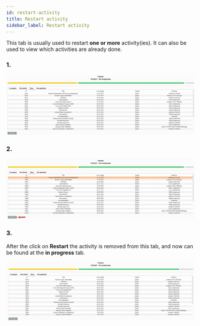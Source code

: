 ```yaml
---
id: restart-activity
title: Restart activity
sidebar_label: Restart activity
---
```


This tab is usually used to restart **one or more** activity(ies). It can also be used to view which activities are already done.

### **1.** 
![img](../../../../static/img/burp-extension/management_tab/playbook_tab/done/1.png)

### **2.** 
![img](../../../../static/img/burp-extension/management_tab/playbook_tab/done/2.png)

### **3.** 
After the click on **Restart** the activity is removed from this tab, and now can be found at the **in progress** tab.

![img](../../../../static/img/burp-extension/management_tab/playbook_tab/done/3.png)
